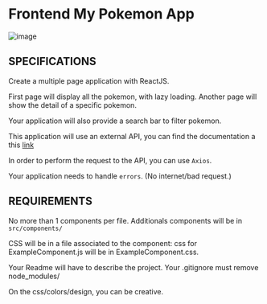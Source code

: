 # Frontend My Pokemon App
![image](https://github.com/bahtibek-an/Frontend-my_pokemon/assets/57597976/431c2963-1db9-44b6-8b83-600474270251)

## SPECIFICATIONS
Create a multiple page application with ReactJS.

First page will display all the pokemon, with lazy loading. Another page will show the detail of a specific pokemon.

Your application will also provide a search bar to filter pokemon.

This application will use an external API, you can find the documentation a this [link](https://pokeapi.co/)

In order to perform the request to the API, you can use `Axios`.

Your application needs to handle `errors`. (No internet/bad request.)

## REQUIREMENTS
No more than 1 components per file.
Additionals components will be in `src/components/`

CSS will be in a file associated to the component: css for ExampleComponent.js will be in ExampleComponent.css.

Your Readme will have to describe the project.
Your .gitignore must remove node_modules/

On the css/colors/design, you can be creative.

